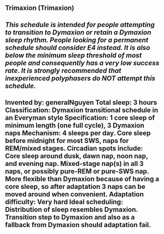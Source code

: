 Trimaxion (Trimaxion)
-----------------------------------------------
*This schedule is intended for people attempting to transition to Dymaxion or retain a Dymaxion sleep rhythm. People looking for a permanent schedule should consider E4 instead. It is also* ***below the minimum sleep threshold of most people*** *and consequently has a* ***very low success rate***.  *It is* ***strongly recommended*** *that inexperienced polyphasers do* ***NOT*** *attempt this schedule.*
-----------------------------------------------
**Invented by**: generalNguyen
**Total sleep**: 3 hours
**Classification**: Dymaxion transitional schedule in an Everyman style
**Specification**: 1 core sleep of minimum length (one full cycle), 3 Dymaxion naps
**Mechanism**: 4 sleeps per day. Core sleep before midnight for most SWS, naps for REM/mixed stages. Circadian spots include: Core sleep around dusk, dawn nap, noon nap, and evening nap. Mixed-stage nap(s) in all 3 naps, or possibly pure-REM or pure-SWS nap. More flexible than Dymaxion because of having a core sleep, so after adaptation 3 naps can be moved around when convenient.
**Adaptation difficulty**: Very hard
**Ideal scheduling**: Distribution of sleep resembles Dymaxion. Transition step to Dymaxion and also as a fallback from Dymaxion should adaptation fail.
-----------------------------------------------
